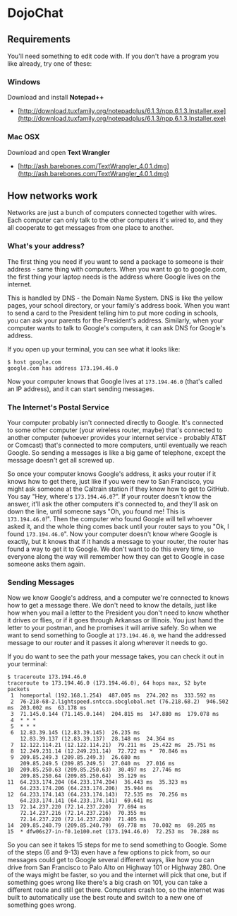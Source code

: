 # DojoChat

## Requirements

You'll need something to edit code with. If you don't have a program you like
already, try one of these:

### Windows

Download and install **Notepad++**

* [http://download.tuxfamily.org/notepadplus/6.1.3/npp.6.1.3.Installer.exe](http://download.tuxfamily.org/notepadplus/6.1.3/npp.6.1.3.Installer.exe)

### Mac OSX

Download and open **Text Wrangler**

* [http://ash.barebones.com/TextWrangler_4.0.1.dmg](http://ash.barebones.com/TextWrangler_4.0.1.dmg)

## How networks work

Networks are just a bunch of computers connected together with wires. Each
computer can only talk to the other computers it's wired to, and they all
cooperate to get messages from one place to another.

### What's your address?

The first thing you need if you want to send a package to someone is their
address - same thing with computers. When you want to go to google.com, the
first thing your laptop needs is the address where Google lives on the internet.

This is handled by DNS - the Domain Name System. DNS is like the yellow pages,
your school directory, or your family's address book. When you want to send a
card to the President telling him to put more coding in schools, you can ask
your parents for the President's address. Similarly, when your computer wants to
talk to Google's computers, it can ask DNS for Google's address.

If you open up your terminal, you can see what it looks like:

    $ host google.com
    google.com has address 173.194.46.0

Now your computer knows that Google lives at `173.194.46.0` (that's called an IP
address), and it can start sending messages.

### The Internet's Postal Service

Your computer probably isn't connected directly to Google. It's connected to
some other computer (your wireless router, maybe) that's connected to another
computer (whoever provides your internet service - probably AT&T or Comcast)
that's connected to more computers, until eventually we reach Google. So sending
a messages is like a big game of telephone, except the message doesn't get all
screwed up.

So once your computer knows Google's address, it asks your router if it knows
how to get there, just like if you were new to San Francisco, you might ask
someone at the Caltrain station if they know how to get to GitHub. You say "Hey,
where's `173.194.46.0`?". If your router doesn't know the answer, it'll ask the
other computers it's connected to, and they'll ask on down the line, until
someone says "Oh, you found me! This is `173.194.46.0`!". Then the computer who
found Google will tell whoever asked it, and the whole thing comes back until
your router says to you "Ok, I found `173.194.46.0`". Now your computer doesn't
know where Google is exactly, but it knows that if it hands a message to your
router, the router has found a way to get it to Google. We don't want to do this
every time, so everyone along the way will remember how they can get to Google
in case someone asks them again.

### Sending Messages

Now we know Google's address, and a computer we're connected to knows how to get
a message there. We don't need to know the details, just like how when you mail
a letter to the President you don't need to know whether it drives or flies, or
if it goes through Arkansas or Illinois. You just hand the letter to your
postman, and he promises it will arrive safely. So when we want to send
something to Google at `173.194.46.0`, we hand the addressed message to our
router and it passes it along wherever it needs to go.

If you do want to see the path your message takes, you can check it out in your
terminal:

    $ traceroute 173.194.46.0
    traceroute to 173.194.46.0 (173.194.46.0), 64 hops max, 52 byte packets
     1  homeportal (192.168.1.254)  487.005 ms  274.202 ms  333.592 ms
     2  76-218-68-2.lightspeed.sntcca.sbcglobal.net (76.218.68.2)  946.502 ms  203.002 ms  63.178 ms
     3  71.145.0.144 (71.145.0.144)  204.815 ms  147.880 ms  179.078 ms
     4  * * *
     5  * * *
     6  12.83.39.145 (12.83.39.145)  26.235 ms
        12.83.39.137 (12.83.39.137)  28.148 ms  24.364 ms
     7  12.122.114.21 (12.122.114.21)  79.211 ms  25.422 ms  25.751 ms
     8  12.249.231.14 (12.249.231.14)  72.722 ms *  70.846 ms
     9  209.85.249.3 (209.85.249.3)  26.680 ms
        209.85.249.5 (209.85.249.5)  27.040 ms  27.016 ms
    10  209.85.250.63 (209.85.250.63)  30.497 ms  27.746 ms
        209.85.250.64 (209.85.250.64)  35.129 ms
    11  64.233.174.204 (64.233.174.204)  36.443 ms  35.323 ms
        64.233.174.206 (64.233.174.206)  35.944 ms
    12  64.233.174.143 (64.233.174.143)  72.535 ms  70.256 ms
        64.233.174.141 (64.233.174.141)  69.641 ms
    13  72.14.237.220 (72.14.237.220)  77.694 ms
        72.14.237.216 (72.14.237.216)  70.355 ms
        72.14.237.220 (72.14.237.220)  71.405 ms
    14  209.85.240.79 (209.85.240.79)  69.778 ms  70.002 ms  69.205 ms
    15  * dfw06s27-in-f0.1e100.net (173.194.46.0)  72.253 ms  70.288 ms

So you can see it takes 15 steps for me to send something to Google. Some of the
steps (6 and 9-13) even have a few options to pick from, so our messages could
get to Google several different ways, like how you can drive from San Francisco
to Palo Alto on Highway 101 or Highway 280. One of the ways might be faster, so
you and the internet will pick that one, but if something goes wrong like
there's a big crash on 101, you can take a different route and still get there.
Computers crash too, so the internet was built to automatically use the best
route and switch to a new one of something goes wrong.
